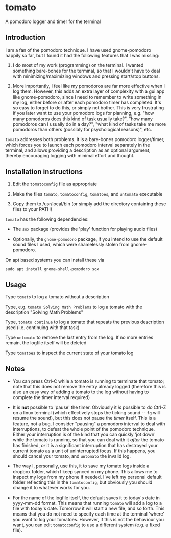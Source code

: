 # tomato

A pomodoro logger and timer for the terminal


Introduction
------------

I am a fan of the pomodoro technique. I have used gnome-pomodoro happily so far, but I found it had the following features that I was missing:

 1. I do most of my work (programming) on the terminal. I wanted something bare-bones for the terminal, so that I wouldn't have to deal with minimizing/maximizing windows and pressing start/stop buttons.

 2. More importantly, I feel like my pomodoros are far more effective when I log them. However, this adds an extra layer of complexity with a gui app like gnome-pomodoro, since I need to remember to write something in my log, either before or after each pomodoro timer has completed. It's so easy to forget to do this, or simply not bother. This is very frustrating if you later want to use your pomodoro logs for planning, e.g. "how many pomodoros does this kind of task usually take?", "how many pomodoros can I usually do in a day?", "what kind of tasks take me more pomodoros than others (possibly for psychological reasons)", etc.


`tomato` addresses both problems. It is a bare-bones pomodoro logger/timer, which forces you to launch each pomodoro interval separately in the terminal, and allows providing a description as an optional argument, thereby encouraging logging with minimal effort and thought.


Installation instructions
-------------------------

1. Edit the `tomatoconfig` file as appropriate

2. Make the files `tomato`, `tomatoconfig`, `tomatoes`, and `untomato` executable

3. Copy them to /usr/local/bin (or simply add the directory containing these files to your PATH)


`tomato` has the following dependencies:

 - The `sox` package (provides the 'play' function for playing audio files)

 - Optionally, the `gnome-pomodoro` package, if you intend to use the default sound files I used, which were shamelessly stolen from gnome-pomodoro.


On apt based systems you can install these via

    sudo apt install gnome-shell-pomodoro sox


Usage
-----

Type `tomato` to log a tomato without a description

Type, e.g. `tomato Solving Math Problems` to log a tomato with the description "Solving Math Problems"

Type, `tomato continue` to log a tomato that repeats the previous description used (i.e. continuing with that task)

Type `untomato` to remove the last entry from the log. If no more entries remain, the logfile itself will be deleted

Type `tomatoes` to inspect the current state of your tomato log


Notes
-----

- You can press Ctrl-C while a tomato is running to terminate that tomato; note that this does not remove the entry already logged (therefore this is also an easy way of adding a tomato to the log without having to complete the timer interval required)

- It is **not** possible to 'pause' the timer. Obviously it _is_ possible to do Ctrl-Z on a linux terminal (which effectively stops the ticking sound -- `fg` will resume the sound), but this does not pause the _timer_ itself. This is a feature, not a bug. I consider "pausing" a pomodoro interval to deal with interruptions, to defeat the whole point of the pomodoro technique. Either your interruption is of the kind that you can quickly 'jot down' while the tomato is running, so that you can deal with it _after_ the tomato has finished, _or_ it is a significant interruption that has destroyed your current tomato as a unit of uninterrupted focus. If this happens, you should cancel your tomato, and `untomato` the invalid log.

- The way I, personally, use this, it to save my tomato logs inside a dropbox folder, which I keep synced on my phone. This allows me to inspect my logs from my phone if needed. I've left my personal default folder reflecting this in the `tomatoconfig`, but obviously you should change it to whatever works for you.

- For the name of the logfile itself, the default saves it to today's date in yyyy-mm-dd format. This means that running `tomato` will add a log to a file with today's date. Tomorrow it will start a new file, and so forth. This means that you do not need to specify each time at the terminal 'where' you want to log your tomatoes. However, if this is not the behaviour you want, you can edit `tomatoconfig` to use a different system (e.g. a fixed file).
